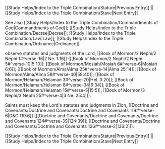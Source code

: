 [[Study Helps/Index to the Triple Combination/Stature|Previous Entry]]  ||  [[Study Helps/Index to the Triple Combination/Stave|Next Entry]]

 See also [[Study Helps/Index to the Triple Combination/Commandments of God|Commandments of God]]; [[Study Helps/Index to the Triple Combination/Decree|Decree]]; [[Study Helps/Index to the Triple Combination/Law|Law]]; [[Study Helps/Index to the Triple Combination/Ordinance|Ordinance]]

 observe statutes and judgments of the Lord, [[Book of Mormon/2 Nephi/2 Nephi 1#^verse-16|2 Ne. 1:16]] ([[Book of Mormon/2 Nephi/2 Nephi 5#^verse-10|5:10]]; [[Book of Mormon/Mosiah/Mosiah 6#^verse-6|Mosiah 6:6]]; [[Book of Mormon/Alma/Alma 25#^verse-14|Alma 25:14]]; [[Book of Mormon/Alma/Alma 58#^verse-40|58:40]]; [[Book of Mormon/Helaman/Helaman 3#^verse-20|Hel. 3:20]]; [[Book of Mormon/Helaman/Helaman 6#^verse-34|6:34]]; [[Book of Mormon/Helaman/Helaman 15#^verse-5|15:5]]; [[Book of Mormon/3 Nephi/3 Nephi 25#^verse-4|3 Ne. 25:4]]).

 Saints must keep the Lord's statutes and judgments in Zion, [[Doctrine and Covenants/Doctrine and Covenants/Doctrine and Covenants 119#^verse-6|D&C 119:6]] ([[Doctrine and Covenants/Doctrine and Covenants/Doctrine and Covenants 124#^verse-39|124:39]]; [[Doctrine and Covenants/Doctrine and Covenants/Doctrine and Covenants 136#^verse-2|136:2]]).

[[Study Helps/Index to the Triple Combination/Stature|Previous Entry]]  ||  [[Study Helps/Index to the Triple Combination/Stave|Next Entry]]